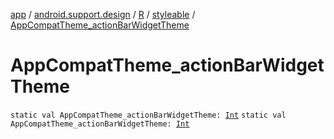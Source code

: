 [app](../../../index.md) / [android.support.design](../../index.md) / [R](../index.md) / [styleable](index.md) / [AppCompatTheme_actionBarWidgetTheme](.)

# AppCompatTheme_actionBarWidgetTheme

`static val AppCompatTheme_actionBarWidgetTheme: `[`Int`](https://kotlinlang.org/api/latest/jvm/stdlib/kotlin/-int/index.html)
`static val AppCompatTheme_actionBarWidgetTheme: `[`Int`](https://kotlinlang.org/api/latest/jvm/stdlib/kotlin/-int/index.html)